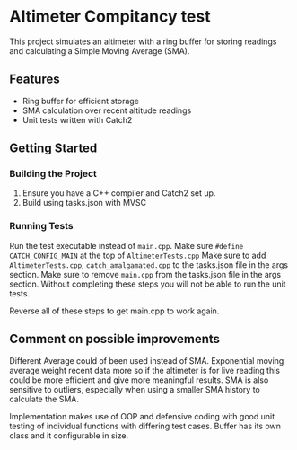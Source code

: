 # Altimeter Compitancy test

This project simulates an altimeter with a ring buffer for storing readings and calculating a Simple Moving Average (SMA).

## Features

- Ring buffer for efficient storage
- SMA calculation over recent altitude readings
- Unit tests written with Catch2

## Getting Started

### Building the Project
1. Ensure you have a C++ compiler and Catch2 set up.
2. Build using tasks.json with MVSC

### Running Tests
Run the test executable instead of `main.cpp`.
Make sure `#define CATCH_CONFIG_MAIN` at the top of `AltimeterTests.cpp`
Make sure to add `AltimeterTests.cpp`, `catch_amalgamated.cpp` to the tasks.json file in the args section.
Make sure to remove `main.cpp` from the tasks.json file in the args section.
Without completing these steps you will not be able to run the unit tests.

Reverse all of these steps to get main.cpp to work again.

## Comment on possible improvements

Different Average could of been used instead of SMA. Exponential moving average weight recent data more
so if the altimeter is for live reading this could be more efficient and give more meaningful results.
SMA is also sensitive to outliers, especially when using a smaller SMA history to calculate the SMA.

Implementation makes use of OOP and defensive coding with good unit testing of individual functions
with differing test cases.
Buffer has its own class and it configurable in size.
